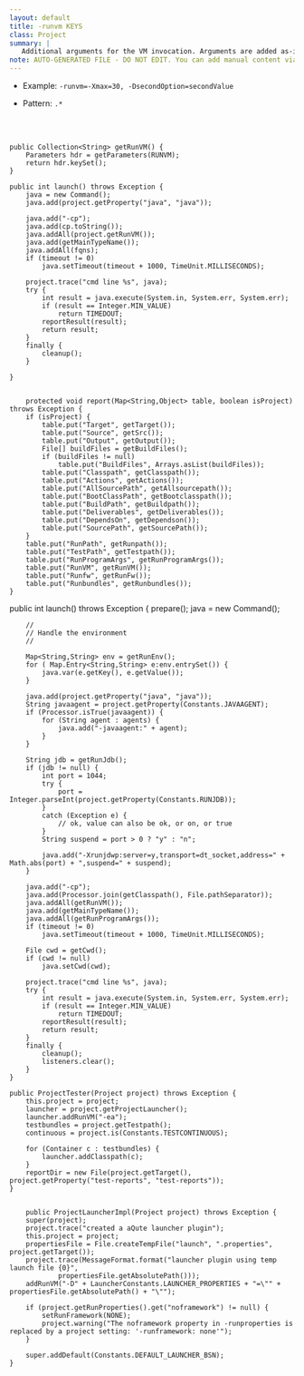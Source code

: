 ```yaml
---
layout: default
title: -runvm KEYS
class: Project
summary: |
   Additional arguments for the VM invocation. Arguments are added as-is.
note: AUTO-GENERATED FILE - DO NOT EDIT. You can add manual content via same filename in ext folder. 
---
```


- Example: `-runvm=-Xmax=30, -DsecondOption=secondValue`

- Pattern: `.*`

<!-- Manual content from: ext/runvm.md --><br /><br />


	public Collection<String> getRunVM() {
		Parameters hdr = getParameters(RUNVM);
		return hdr.keySet();
	}

	public int launch() throws Exception {
		java = new Command();
		java.add(project.getProperty("java", "java"));

		java.add("-cp");
		java.add(cp.toString());
		java.addAll(project.getRunVM());
		java.add(getMainTypeName());
		java.addAll(fqns);
		if (timeout != 0)
			java.setTimeout(timeout + 1000, TimeUnit.MILLISECONDS);

		project.trace("cmd line %s", java);
		try {
			int result = java.execute(System.in, System.err, System.err);
			if (result == Integer.MIN_VALUE)
				return TIMEDOUT;
			reportResult(result);
			return result;
		}
		finally {
			cleanup();
		}

	}
	
	
		protected void report(Map<String,Object> table, boolean isProject) throws Exception {
		if (isProject) {
			table.put("Target", getTarget());
			table.put("Source", getSrc());
			table.put("Output", getOutput());
			File[] buildFiles = getBuildFiles();
			if (buildFiles != null)
				table.put("BuildFiles", Arrays.asList(buildFiles));
			table.put("Classpath", getClasspath());
			table.put("Actions", getActions());
			table.put("AllSourcePath", getAllsourcepath());
			table.put("BootClassPath", getBootclasspath());
			table.put("BuildPath", getBuildpath());
			table.put("Deliverables", getDeliverables());
			table.put("DependsOn", getDependson());
			table.put("SourcePath", getSourcePath());
		}
		table.put("RunPath", getRunpath());
		table.put("TestPath", getTestpath());
		table.put("RunProgramArgs", getRunProgramArgs());
		table.put("RunVM", getRunVM());
		table.put("Runfw", getRunFw());
		table.put("Runbundles", getRunbundles());
	}


public int launch() throws Exception {
		prepare();
		java = new Command();
		
		
		//
		// Handle the environment
		//
		
		Map<String,String> env = getRunEnv();
		for ( Map.Entry<String,String> e:env.entrySet()) {
			java.var(e.getKey(), e.getValue());
		}
		
		java.add(project.getProperty("java", "java"));
		String javaagent = project.getProperty(Constants.JAVAAGENT);
		if (Processor.isTrue(javaagent)) {
			for (String agent : agents) {
				java.add("-javaagent:" + agent);
			}
		}

		String jdb = getRunJdb();
		if (jdb != null) {
			int port = 1044;
			try {
				port = Integer.parseInt(project.getProperty(Constants.RUNJDB));
			}
			catch (Exception e) {
				// ok, value can also be ok, or on, or true
			}
			String suspend = port > 0 ? "y" : "n";

			java.add("-Xrunjdwp:server=y,transport=dt_socket,address=" + Math.abs(port) + ",suspend=" + suspend);
		}
		
		java.add("-cp");
		java.add(Processor.join(getClasspath(), File.pathSeparator));
		java.addAll(getRunVM());
		java.add(getMainTypeName());
		java.addAll(getRunProgramArgs());
		if (timeout != 0)
			java.setTimeout(timeout + 1000, TimeUnit.MILLISECONDS);

		File cwd = getCwd();
		if (cwd != null)
			java.setCwd(cwd);

		project.trace("cmd line %s", java);
		try {
			int result = java.execute(System.in, System.err, System.err);
			if (result == Integer.MIN_VALUE)
				return TIMEDOUT;
			reportResult(result);
			return result;
		}
		finally {
			cleanup();
			listeners.clear();
		}
	}
	
	public ProjectTester(Project project) throws Exception {
		this.project = project;
		launcher = project.getProjectLauncher();
		launcher.addRunVM("-ea");
		testbundles = project.getTestpath();
		continuous = project.is(Constants.TESTCONTINUOUS);
		
		for (Container c : testbundles) {
			launcher.addClasspath(c);
		}
		reportDir = new File(project.getTarget(), project.getProperty("test-reports", "test-reports"));
	}
	
	
		public ProjectLauncherImpl(Project project) throws Exception {
		super(project);
		project.trace("created a aQute launcher plugin");
		this.project = project;
		propertiesFile = File.createTempFile("launch", ".properties", project.getTarget());
		project.trace(MessageFormat.format("launcher plugin using temp launch file {0}",
				propertiesFile.getAbsolutePath()));
		addRunVM("-D" + LauncherConstants.LAUNCHER_PROPERTIES + "=\"" + propertiesFile.getAbsolutePath() + "\"");

		if (project.getRunProperties().get("noframework") != null) {
			setRunFramework(NONE);
			project.warning("The noframework property in -runproperties is replaced by a project setting: '-runframework: none'");
		}

		super.addDefault(Constants.DEFAULT_LAUNCHER_BSN);
	}
	
